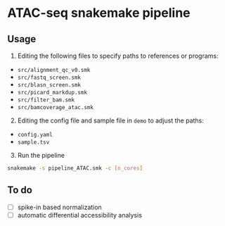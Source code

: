# ATAC-seq snakemake pipeline

## Usage  

1. Editing the following files to specify paths to references or programs:  
- `src/alignment_qc_v0.smk`  
- `src/fastq_screen.smk`  
- `src/blasn_screen.smk`  
- `src/picard_markdup.smk`  
- `src/filter_bam.smk`  
- `src/bamcoverage_atac.smk`  

2. Editing the config file and sample file in `demo` to adjust the paths:  
- `config.yaml`
- `sample.tsv`

3. Run the pipeline
```bash
snakemake -s pipeline_ATAC.smk -c [n_cores]
```




## To do  
- [ ] spike-in based normalization  
- [ ] automatic differential accessibility analysis  
